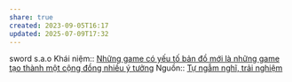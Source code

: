 ```yaml
---
share: true
created: 2023-09-05T16:17
updated: 2025-07-09T17:32
---
```

sword s.a.o
Khái niệm:: 
[Những game có yếu tố bản đồ mới là những game tạo thành một cộng đồng nhiều ý tưởng](./Nh%E1%BB%AFng%20game%20c%C3%B3%20y%E1%BA%BFu%20t%E1%BB%91%20b%E1%BA%A3n%20%C4%91%E1%BB%93%20m%E1%BB%9Bi%20l%C3%A0%20nh%E1%BB%AFng%20game%20t%E1%BA%A1o%20th%C3%A0nh%20m%E1%BB%99t%20c%E1%BB%99ng%20%C4%91%E1%BB%93ng%20nhi%E1%BB%81u%20%C3%BD%20t%C6%B0%E1%BB%9Fng.md) 
Nguồn:: [Tự ngẫm nghĩ, trải nghiệm](../../%CE%9E%20Ngu%E1%BB%93n/T%E1%BB%B1%20ng%E1%BA%ABm%20ngh%C4%A9,%20tr%E1%BA%A3i%20nghi%E1%BB%87m.md)

